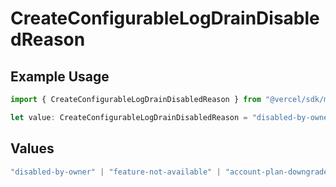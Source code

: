 # CreateConfigurableLogDrainDisabledReason

## Example Usage

```typescript
import { CreateConfigurableLogDrainDisabledReason } from "@vercel/sdk/models/createconfigurablelogdrainop.js";

let value: CreateConfigurableLogDrainDisabledReason = "disabled-by-owner";
```

## Values

```typescript
"disabled-by-owner" | "feature-not-available" | "account-plan-downgrade" | "disabled-by-admin"
```